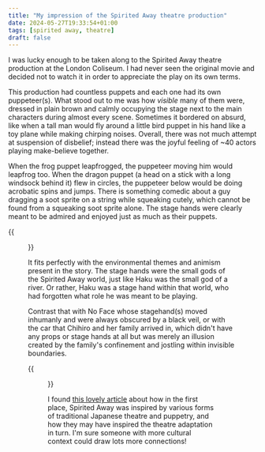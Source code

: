 ```yaml
---
title: "My impression of the Spirited Away theatre production"
date: 2024-05-27T19:33:54+01:00
tags: [spirited away, theatre]
draft: false 
---
```


I was lucky enough to be taken along to the Spirited Away theatre production at the London Coliseum. I had never seen the original movie and decided not to watch it in order to appreciate the play on its own terms.

This production had countless puppets and each one had its own puppeteer(s). What stood out to me was how *visible* many of them were, dressed in plain brown and calmly occupying the stage next to the main characters during almost every scene. Sometimes it bordered on absurd, like when a tall man would fly around a little bird puppet in his hand like a toy plane while making chirping noises. Overall, there was not much attempt at suspension of disbelief; instead there was the joyful feeling of ~40 actors playing make-believe together. 

When the frog puppet leapfrogged, the puppeteer moving him would leapfrog too. When the dragon puppet (a head on a stick with a long windsock behind it) flew in circles, the puppeteer below would be doing acrobatic spins and jumps. There is something comedic about a guy dragging a soot sprite on a string while squeaking cutely, which cannot be found from a squeaking soot sprite alone. The stage hands were clearly meant to be admired and enjoyed just as much as their puppets. 

{{<figure src="spider-sootsprites.png" caption="Image taken from press about the production">}}

It fits perfectly with the environmental themes and animism present in the story. The stage hands were the small gods of the Spirited Away world, just like Haku was the small god of a river. Or rather, Haku was a stage hand within that world, who had forgotten what role he was meant to be playing.

Contrast that with No Face whose stagehand(s) moved inhumanly and were always obscured by a black veil, or with the car that Chihiro and her family arrived in, which didn't have any props or stage hands at all but was merely an illusion created by the family's confinement and jostling within invisible boundaries.


{{<figure src="noface.jpg" caption="Image taken from press about the production">}}

I found [this lovely article](https://remnantisland.org/2022/05/19/japanese-theatre-spirited-away/) about how in the first place, Spirited Away was inspired by various forms of traditional Japanese theatre and puppetry, and how they may have inspired the theatre adaptation in turn. I'm sure someone with more cultural context could draw lots more connections!


